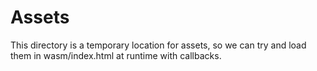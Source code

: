 # Assets

This directory is a temporary location for assets,
so we can try and load them in wasm/index.html at runtime with callbacks.